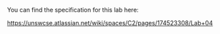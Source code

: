 You can find the specification for this lab here:

https://unswcse.atlassian.net/wiki/spaces/C2/pages/174523308/Lab+04

